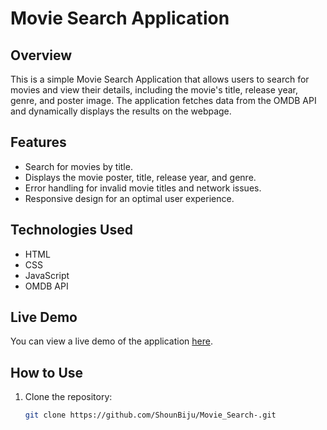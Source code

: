 # Movie Search Application

## Overview

This is a simple Movie Search Application that allows users to search for movies and view their details, including the movie's title, release year, genre, and poster image. The application fetches data from the OMDB API and dynamically displays the results on the webpage.

## Features

- Search for movies by title.
- Displays the movie poster, title, release year, and genre.
- Error handling for invalid movie titles and network issues.
- Responsive design for an optimal user experience.

## Technologies Used

- HTML
- CSS
- JavaScript
- OMDB API

## Live Demo

You can view a live demo of the application [here]().

## How to Use

1. Clone the repository:

   ```bash
   git clone https://github.com/ShounBiju/Movie_Search-.git

